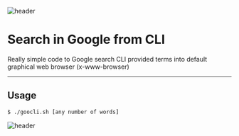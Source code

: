 
![header](/Tutoriales-IFC/assets/header.png)







# Search in Google from CLI 

Really simple code to Google search CLI provided terms into default graphical web browser (x-www-browser)

___

## Usage

```bash
$ ./goocli.sh [any number of words]
```







![header](/Tutoriales-IFC/assets/header.png)

